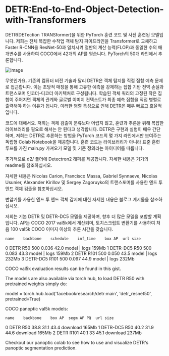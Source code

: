 # DETR:End-to-End-Object-Detection-with-Transformers

DETR(DETection TRANSformer)을 위한 PyTorch 훈련 코드 및 사전 훈련된 모델입니다. 저희는 전체 복잡한 수작업 객체 탐지 파이프라인을 Transformer로 교체하고 Faster R-CNN을 ResNet-50과 일치시켜 절반의 계산 능력(FLOP)과 동일한 수의 매개변수를 사용하여 COCO에서 42개의 AP를 얻습니다. PyTorch의 50개 라인에서 추론합니다.

![image](https://github.com/hyeyun0302/DETR_End-to-End-Object-Detection-with-Transformers/assets/104217871/d0e32cc8-52f6-42a4-a13d-43e73d608e2b)


무엇인가요. 기존의 컴퓨터 비전 기술과 달리 DETR은 객체 탐지를 직접 집합 예측 문제로 접근합니다. 이는 초당적 매칭을 통해 고유한 예측을 강제하는 집합 기반 전역 손실과 트랜스포머 인코더-디코더 아키텍처로 구성됩니다. 학습된 객체 쿼리의 고정된 작은 집합이 주어지면 객체의 관계와 글로벌 이미지 컨텍스트가 최종 예측 집합을 직접 병렬로 출력해야 하는 이유가 됩니다. 이러한 병렬 특성으로 인해 DETR은 매우 빠르고 효율적입니다.

코드에 대해서요. 저희는 객체 검출이 분류보다 어렵지 않고, 훈련과 추론을 위해 복잡한 라이브러리를 필요로 해서는 안 된다고 생각합니다. DETR은 구현과 실험이 매우 간단하며, 저희는 DETR로 추론하는 방법을 PyTorch 코드의 몇 가지 라인에서만 보여주는 독립형 Colab Notebook을 제공합니다. 훈련 코드는 라이브러리가 아니라 표준 훈련 루프를 가진 main.py 가져오기 모델 및 기준 정의라는 아이디어를 따릅니다.

추가적으로 d2/ 폴더에 Detectron2 래퍼를 제공합니다. 자세한 내용은 거기의 readme를 참조하십시오.

자세한 내용은 Nicolas Carion, Francisco Massa, Gabriel Synnaeve, Nicolas Usunier, Alexander Kirillov 및 Sergey Zagoruyko의 트랜스포머를 사용한 엔드 투 엔드 객체 검출을 참조하십시오.

변압기를 사용한 엔드 투 엔드 객체 감지에 대한 자세한 내용은 블로그 게시물을 참조하십시오.


저희는 기본 DETR 및 DETR-DC5 모델을 제공하며, 향후 더 많은 모델을 포함할 계획입니다. AP는 COCO 2017 val5k에서 계산되며, 토치스크립트 변환기를 사용하여 처음 100 val5k COCO 이미지 이상의 추론 시간을 갖습니다.

	name	backbone	schedule	inf_time	box AP	url	size
0	DETR	R50	500	0.036	42.0	model | logs	159Mb
1	DETR-DC5	R50	500	0.083	43.3	model | logs	159Mb
2	DETR	R101	500	0.050	43.5	model | logs	232Mb
3	DETR-DC5	R101	500	0.097	44.9	model | logs	232Mb


COCO val5k evaluation results can be found in this gist.

The models are also available via torch hub, to load DETR R50 with pretrained weights simply do:

model = torch.hub.load('facebookresearch/detr:main', 'detr_resnet50', pretrained=True)

COCO panoptic val5k models:

	name	backbone	box AP	segm AP	PQ	url	size
0	DETR	R50	38.8	31.1	43.4	download	165Mb
1	DETR-DC5	R50	40.2	31.9	44.6	download	165Mb
2	DETR	R101	40.1	33	45.1	download	237Mb

Checkout our panoptic colab to see how to use and visualize DETR's panoptic segmentation prediction.
